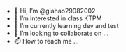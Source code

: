 - 👋 Hi, I’m @giahao29082002
- 👀 I’m interested in class KTPM
- 🌱 I’m currently learning dev and test
- 💞️ I’m looking to collaborate on ...
- 📫 How to reach me ...

<!---
giahao29082002/giahao29082002 is a ✨ special ✨ repository because its `README.md` (this file) appears on your GitHub profile.
You can click the Preview link to take a look at your changes.
--->
